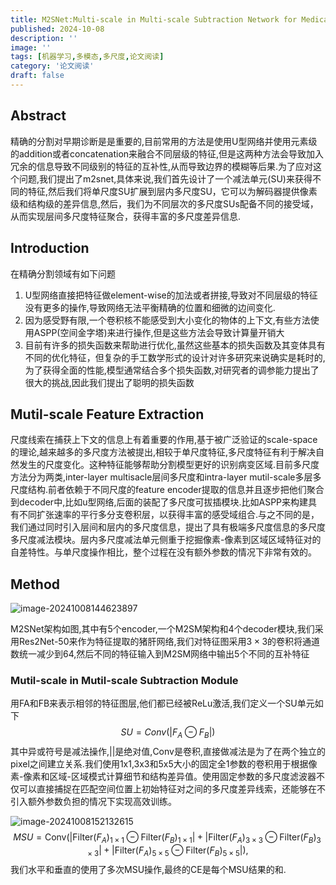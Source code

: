 ```yaml
---
title: M2SNet:Multi-scale in Multi-scale Subtraction Network for Medical Image Segmentation
published: 2024-10-08
description: ''
image: ''
tags: [机器学习,多模态,多尺度,论文阅读]
category: '论文阅读'
draft: false
---
```

## Abstract
精确的分割对早期诊断是是重要的,目前常用的方法是使用U型网络并使用元素级的addition或者concatenation来融合不同层级的特征,但是这两种方法会导致加入冗余的信息导致不同级别的特征的互补性,从而导致边界的模糊等后果.为了应对这个问题,我们提出了m2snet,具体来说,我们首先设计了一个减法单元(SU)来获得不同的特征,然后我们将单尺度SU扩展到层内多尺度SU，它可以为解码器提供像素级和结构级的差异信息,然后，我们为不同层次的多尺度SUs配备不同的接受域，从而实现层间多尺度特征聚合，获得丰富的多尺度差异信息.

## Introduction
在精确分割领域有如下问题
1. U型网络直接把特征做element-wise的加法或者拼接,导致对不同层级的特征没有更多的操作,导致网络无法平衡精确的位置和细微的边间变化.
2. 因为感受野有限,一个卷积核不能感受到大小变化的物体的上下文,有些方法使用ASPP(空间金字塔)来进行操作,但是这些方法会导致计算量开销大
3. 目前有许多的损失函数来帮助进行优化,虽然这些基本的损失函数及其变体具有不同的优化特征，但复杂的手工数学形式的设计对许多研究来说确实是耗时的,为了获得全面的性能,模型通常结合多个损失函数,对研究者的调参能力提出了很大的挑战,因此我们提出了聪明的损失函数

## Mutil-scale Feature Extraction
尺度线索在捕获上下文的信息上有着重要的作用,基于被广泛验证的scale-space的理论,越来越多的多尺度方法被提出,相较于单尺度特征,多尺度特征有利于解决自然发生的尺度变化。这种特征能够帮助分割模型更好的识别病变区域.目前多尺度方法分为两类,inter-layer multisacle层间多尺度和intra-layer mutil-scale多层多尺度结构.前者依赖于不同尺度的feature encoder提取的信息并且逐步把他们聚合到decoder中,比如u型网络,后面的装配了多尺度可拔插模块.比如ASPP来构建具有不同扩张速率的平行多分支卷积层，以获得丰富的感受域组合.与之不同的是，我们通过同时引入层间和层内的多尺度信息，提出了具有极端多尺度信息的多尺度多尺度减法模块。层内多尺度减法单元侧重于挖掘像素-像素到区域区域特征对的自差特性。与单尺度操作相比，整个过程在没有额外参数的情况下非常有效的。

## Method

![image-20241008144623897](https://picture-bed-1325530970.cos.ap-nanjing.myqcloud.com/image-20241008144623897.png)

M2SNet架构如图,其中有5个encoder,一个M2SM架构和4个decoder模块,我们采用Res2Net-50来作为特征提取的猪肝网络,我们对特征图采用$3\times3$的卷积将通道数统一减少到64,然后不同的特征输入到M2SM网络中输出5个不同的互补特征

### Mutil-scale in Mutil-scale Subtraction Module

用FA和FB来表示相邻的特征图层,他们都已经被ReLu激活,我们定义一个SU单元如下
$$
SU=Conv(|F_A\ominus F_B|)
$$
其中异或符号是减法操作,||是绝对值,Conv是卷积,直接做减法是为了在两个独立的pixel之间建立关系.我们使用1x1,3x3和5x5大小的固定全1参数的卷积用于根据像素-像素和区域-区域模式计算细节和结构差异值。使用固定参数的多尺度滤波器不仅可以直接捕捉在匹配空间位置上初始特征对之间的多尺度差异线索，还能够在不引入额外参数负担的情况下实现高效训练。

![image-20241008152132615](https://picture-bed-1325530970.cos.ap-nanjing.myqcloud.com/image-20241008152132615.png)
$$
MSU = \text{Conv} \left(
\left| \text{Filter}(F_A)_{1\times 1} \ominus \text{Filter}(F_B)_{1\times 1} \right| + 
\left| \text{Filter}(F_A)_{3\times 3} \ominus \text{Filter}(F_B)_{3\times 3} \right| + 
\left| \text{Filter}(F_A)_{5\times 5} \ominus \text{Filter}(F_B)_{5\times 5} \right|
\right),
$$
我们水平和垂直的使用了多次MSU操作,最终的CE是每个MSU结果的和.

